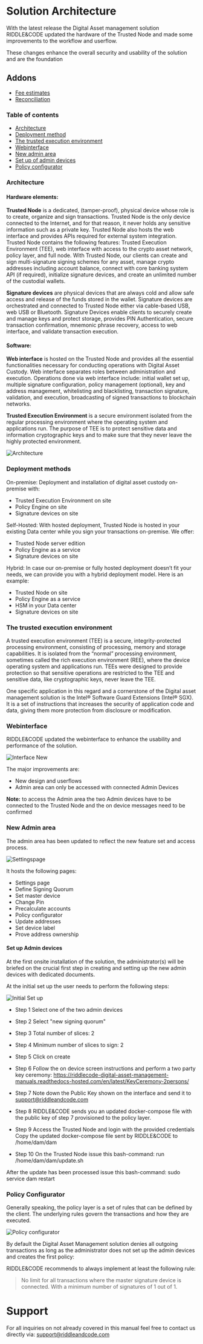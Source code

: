 # Solution Architecture

With the latest release the Digital Asset management solution RIDDLE&CODE updated the hardware of the Trusted Node and made some improvements to the workflow and userflow.

These changes enhance the overall security and usability of the solution and are the foundation

## Addons

- [Fee estimates](https://riddlecode-rtd-docs.readthedocs-hosted.com/Fee-estimates/)
- [Reconciliation](https://riddlecode-rtd-docs.readthedocs-hosted.com/Reconciliation.md)

### Table of contents

- [Architecture](#architecture)
- [Deployment method](#deployement-method)
- [The trusted execution environment](#the-trusted-execution-environment)
- [Webinterface](#webinterface)
- [New admin area](#new-admin-area)
- [Set up of admin devices](#set-up-admin-devices)
- [Policy configurator](#policy-configurator)

### Architecture

#### Hardware elements:

**Trusted Node** is a dedicated, (tamper-proof), physical device whose role is to create, organize and sign transactions. Trusted Node is the only device connected to the Internet, and for that reason, it never holds any sensitive information such as a private key. Trusted Node also hosts the web interface and provides APIs required for external system integration. Trusted Node contains the following features: Trusted Execution Environment (TEE), web interface with access to the crypto asset network, policy layer, and full node. With Trusted Node, our clients can create and sign multi-signature signing schemes for any asset, manage crypto addresses including account balance, connect with core banking system API (if required), initialize signature devices, and create an unlimited number of the custodial wallets.

**Signature devices** are physical devices that are always cold and allow safe access and release of the funds stored in the wallet. Signature devices are orchestrated and connected to Trusted Node either via cable-based USB, web  USB or Bluetooth. Signature Devices enable clients to securely create and manage keys and protect storage, provides PIN Authentication, secure transaction confirmation, mnemonic phrase recovery, access to web interface, and validate transaction execution.


#### Software:

**Web interface** is hosted on the Trusted Node and provides all the essential functionalities necessary for conducting operations with Digital Asset Custody. Web interface separates roles between administration and execution. Operations done via web interface include: initial wallet set up, multiple signature configuration, policy management (optional), key and address management, whitelisting and blacklisting, transaction signature, validation, and execution, broadcasting of signed transactions to blockchain networks.

**Trusted Execution Environment** is a secure environment isolated from the regular processing environment where the operating system and applications run. The purpose of TEE is to protect sensitive data and information cryptographic keys and to make sure that they never leave the highly protected environment. 

![Architecture](https://raw.githubusercontent.com/RiddleAndCode/rtd-docs/master/assets/architecture.png "Architecture.png")



### Deployment methods

On-premise:
Deployment and installation of digital asset custody on-premise with:
* Trusted Execution Environment on site
* Policy Engine on site
* Signature devices on site


Self-Hosted:
With hosted deployment, Trusted Node is hosted in your existing Data center while you sign your transactions on-premise. We offer:
* Trusted Node server edition
* Policy Engine as a service
* Signature devices on site



Hybrid:
In case our on-premise or fully hosted deployment doesn’t fit your needs, we can provide you with a hybrid deployment model. Here is an example:
* Trusted Node on site
* Policy Engine as a service
* HSM in your Data center
* Signature devices on site


### The trusted execution environment

A trusted execution environment (TEE) is a secure, integrity-protected processing environment, consisting of processing, memory and storage capabilities. It is isolated from the “normal” processing environment, sometimes called the rich execution environment (REE), where the device operating system and applications run. TEEs were designed to provide protection so that sensitive operations are restricted to the TEE and sensitive data, like cryptographic keys, never leave the TEE.

One specific application in this regard and a cornerstone of the Digital asset management solution is the Intel® Software Guard Extensions (Intel® SGX). It is a set of instructions that increases the security of application code and data, giving them more protection from disclosure or modification.

### Webinterface

RIDDLE&CODE updated the webinterface to enhance the usability and performance of the solution.

![Interface New](https://raw.githubusercontent.com/RiddleAndCode/rtd-docs/master/assets/landingpage.png "Landingpage")

The major improvements are:

* New design and userflows
* Admin area can only be accessed with connected Admin Devices

**Note:** to access the Admin area the two Admin devices have to be connected to the Trusted Node and the on device messages need to be confirmed

### New Admin area

The admin area has been updated to reflect the new feature set and access process.

![Settingspage](https://raw.githubusercontent.com/RiddleAndCode/rtd-docs/master/assets/settingspage.png "Setup admin devices")

It hosts the following pages:

* Settings page
* Define Signing Quorum
* Set master device
* Change Pin
* Precalculate accounts
* Policy configurator
* Update addresses
* Set device label
* Prove address ownership

#### Set up Admin devices

At the first onsite installation of the solution, the administrator(s) will be briefed on the crucial first step in creating and setting up the new admin devices with dedicated documents.

At the initial set up the user needs to perform the following steps:

![Initial Set up](https://raw.githubusercontent.com/RiddleAndCode/rtd-docs/master/assets/Setupadmin.png "Setup admin devices")

* Step 1
Select one of the two admin devices

* Step 2
Select "new signing quorum"

* Step 3
Total number of slices: 2

* Step 4
Minimum number of slices to sign: 2

* Step 5
Click on create

* Step 6
Follow the on device screen instructions and perform a two party key ceremony: https://riddlecode-digital-asset-management-manuals.readthedocs-hosted.com/en/latest/KeyCeremony-2persons/

* Step 7
Note down the Public Key shown on the interface and send it to support@riddleandcode.com

* Step 8
RIDDLE&CODE sends you an updated docker-compose file with the public key of step 7 provisioned to the policy layer.

* Step 9
Access the Trusted Node and login with the provided credentials
Copy the updated docker-compose file sent by RIDDLE&CODE to /home/dam/dam

* Step 10
On the Trusted Node issue this bash-command:
run /home/dam/dam/update.sh

After the update has been processed issue this bash-command:
sudo service dam restart

### Policy Configurator

Generally speaking, the policy layer is a set of rules that can be defined by the client. The underlying rules govern the transactions and how they are executed.

![Policy configurator](https://raw.githubusercontent.com/RiddleAndCode/rtd-docs/master/assets/policyconfigurator.png "Policy Configurator")

By default the Digital Asset Management solution denies all outgoing transactions as long as the administrator does not set up the admin devices and creates the first policy:

RIDDLE&CODE recommends to always implement at least the following rule:

> No limit for all transactions where the master signature device is connected. With a minimum number of signatures of 1 out of 1.

# Support
For all inquiries on not already covered in this manual feel free to contact us directly via: support@riddleandcode.com
